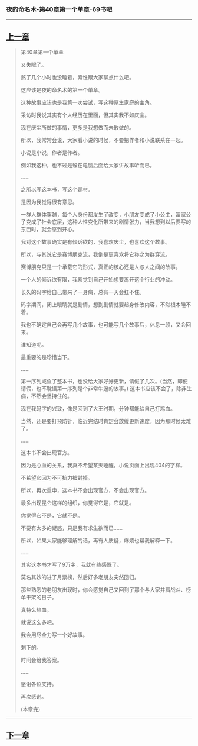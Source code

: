 ### 夜的命名术-第40章第一个单章-69书吧

--------
[上一章](./8956b9d3d6414714529cc8d8840edab2.md)
--------


>
>
>
>第40章第一个单章
>
>又失眠了。
>
>熬了几个小时也没睡着，索性跟大家聊点什么吧。
>
>这应该是夜的命名术的第一个单章。
>
>这种故事应该也是我第一次尝试，写这种原生家庭的主角。
>
>采访时我说其实有个人经历在里面，但其实我不如庆尘。
>
>现在庆尘所做的事情，更多是我想做而未敢做的。
>
>所以，我常常会说，大家看小说的时候，不要把作者和小说联系在一起。
>
>小说是小说，作者是作者。
>
>例如我这种，也不过是躲在电脑后面给大家讲故事听而已。
>
>……
>
>之所以写这本书，写这个题材。
>
>是因为我觉得很有意思。
>
>一群人群体穿越，每个人身份都发生了改变，小朋友变成了小公主，富家公子变成了社会底层，这种人性变化所带来的剧情张力，当我想到以后要写的东西时，就会感到开心。
>
>我对这个故事确实是有倾诉欲的，我喜欢庆尘，也喜欢这个故事。
>
>所以，与其说它是赛博朋克流，我倒是更喜欢将它称之为群穿流。
>
>赛博朋克只是一个承载它的形式，真正的核心还是人与人之间的故事。
>
>一个人的倾诉欲有限，我察觉到自己开始想要离开这个行业的冲动。
>
>长久的码字给自己带来了一身病，总有一天会扛不住。
>
>码字期间，闭上眼睛就是剧情，想到剧情就要起身修改内容，不然根本睡不着。
>
>我也不确定自己会再写几个故事，也可能写几个故事后，休息一段，又会回来。
>
>谁知道呢。
>
>最重要的是珍惜当下。
>
>……
>
>第一序列咸鱼了整本书，也没给大家好好更新，请假了几次。(当然，即便请假，也不耽误第一序列是个非常牛逼的故事。)
>这本书应该不会了，除非生病，不然会坚持住的。
>
>现在我码字的兴致，像是回到了大王时期，分钟都能给自己打鸡血。
>
>当然，还是要打预防针，临近完结时肯定会放缓更新速度，因为那时候太难了。
>
>……
>
>这本书不会出现官方。
>
>因为是心血的关系，我真不希望某天睡醒，小说页面上出现404的字样。
>
>不希望它因为不可抗力被封掉。
>
>所以，再次重申，这本书不会出现官方，不会出现官方。
>
>最多出现昆仑这样的组织，你觉得它是，它就是。
>
>你觉得它不是，它就不是。
>
>不要有太多的疑惑，只是我有求生欲而已……
>
>所以，如果大家能够理解的话，再有人质疑，麻烦也帮我解释一下。
>
>……
>
>其实这本书才写了9万字，我就有些感慨了。
>
>莫名其妙的进了月票榜，然后好多老朋友突然回归。
>
>那些熟悉的老朋友出现时，你会感觉自己又回到了那个与大家并肩战斗、榜单干架的日子。
>
>真特么热血。
>
>就说这么多吧。
>
>我会用尽全力写一个好故事。
>
>剩下的。
>
>时间会给我答案。
>
>……
>
>感谢各位支持。
>
>再次感谢。
>
>(本章完)
>
>

--------
[下一章](./7f186f59e251639ebec1175615d7980b.md)
--------
